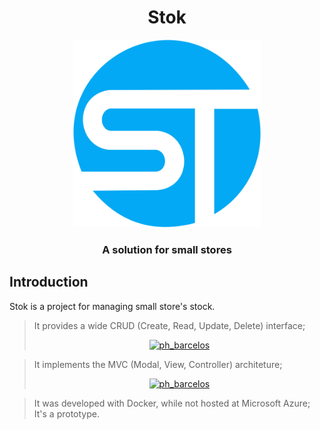 <h1 align="center">Stok</h1>
 <div align="center">
  <img src="/Resources/stocklogo2.png" alt="this slowpoke moves"  width=300/>
  <h3>A solution for small stores</h3>
</div>

## Introduction

Stok is a project for managing small store's stock.

> It provides a wide CRUD (Create, Read, Update, Delete) interface; <div align="center">
 <a href="https://twitter.com/ph_barcelos" target="blank"><img src="/Resources/home.gif" alt="ph_barcelos" /></a></p>
 </div>
 
> It implements the MVC (Modal, View, Controller) architeture; <div align="center">
 <a href="https://twitter.com/ph_barcelos" target="blank"><img src="/Resources/home.gif" alt="ph_barcelos" /></a></p>
 </div>
 
> It was developed with Docker, while not hosted at Microsoft Azure;
> It's a prototype.
